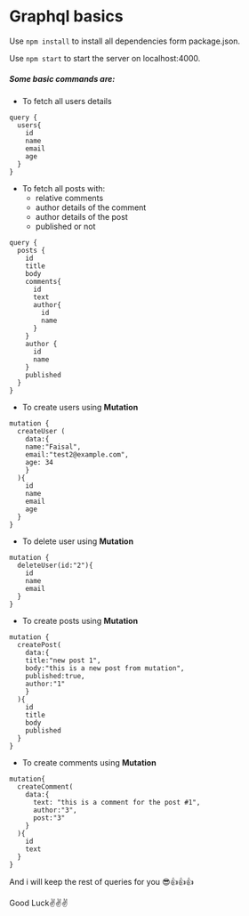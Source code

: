 # Graphql basics

Use `npm install` to install all dependencies form package.json.

Use `npm start` to  start the server on localhost:4000.

##### Some basic commands are:

* To fetch all users details
```
query {
  users{
    id
    name
    email
    age
  }
}
```
* To fetch all posts with:
     - relative comments
     - author details of the comment
     - author details of the post
     - published or not
```
query {
  posts {
    id
    title
    body
    comments{
      id
      text
      author{
        id
        name
      }
    }
    author {
      id
      name
    }
    published
  }
} 
```
* To create users using **Mutation**
```
mutation {
  createUser (
    data:{
    name:"Faisal",
    email:"test2@example.com",
    age: 34
    }
  ){
    id
    name
    email
    age
  }
}
```
* To delete user using **Mutation**
```
mutation {
  deleteUser(id:"2"){
    id
    name
    email
  }
}
```
* To create posts using **Mutation**
```
mutation {
  createPost(
    data:{
    title:"new post 1", 
    body:"this is a new post from mutation",
    published:true,
    author:"1"
    }
  ){
    id
    title
    body
    published
  }
}
```
* To create comments using **Mutation**
```
mutation{
  createComment(
    data:{
      text: "this is a comment for the post #1",
      author:"3",
      post:"3"
    }
  ){
    id
    text
  }
}
```
And i will keep the rest of queries for you :sunglasses::thumbsup::thumbsup::thumbsup:

Good Luck:v::v::v: